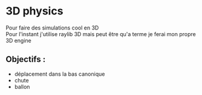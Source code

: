 # 3D physics 

Pour faire des simulations cool en 3D  
Pour l'instant j'utilise raylib 3D mais peut être qu'a terme je ferai mon propre 3D engine
## Objectifs :
- déplacement dans la bas canonique
- chute
- ballon

